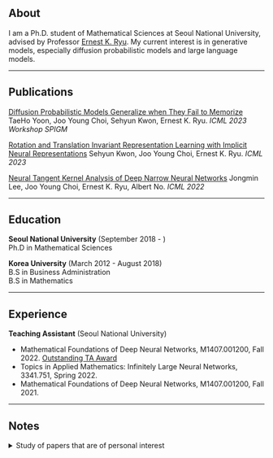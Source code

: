 ## About

I am a Ph.D. student of Mathematical Sciences at Seoul National University, advised by Professor [Ernest K. Ryu](https://ernestryu.com). My current interest is in generative models, especially diffusion probabilistic models and large language models.

---

## Publications 

[Diffusion Probabilistic Models Generalize when They Fail to Memorize](https://openreview.net/forum?id=shciCbSk9h)
TaeHo Yoon, Joo Young Choi, Sehyun Kwon, Ernest K. Ryu. *ICML 2023 Workshop SPIGM*

[Rotation and Translation Invariant Representation Learning with Implicit Neural Representations](http://proceedings.mlr.press/v202/kwon23a/kwon23a.pdf)
Sehyun Kwon, Joo Young Choi, Ernest K. Ryu. *ICML 2023*

[Neural Tangent Kernel Analysis of Deep Narrow Neural Networks](https://proceedings.mlr.press/v162/lee22a.html)
Jongmin Lee, Joo Young Choi, Ernest K. Ryu, Albert No. *ICML 2022*

---
## Education

**Seoul National University** (September 2018 - )
<br>
Ph.D in Mathematical Sciences

**Korea University** (March 2012 - August 2018)
<br>
B.S in Business Administration
<br>
B.S in Mathematics

---

## Experience

**Teaching Assistant** (Seoul National University)

- Mathematical Foundations of Deep Neural Networks, M1407.001200, Fall 2022. [Outstanding TA Award](http://www.math.snu.ac.kr/board/index.php?mid=page_iFgL02)
- Topics in Applied Mathematics: Infinitely Large Neural Networks, 3341.751, Spring 2022.
- Mathematical Foundations of Deep Neural Networks, M1407.001200, Fall 2021.

---

## Notes
<details>
<summary>Study of papers that are of personal interest</summary>
<br>
- *LoRA: Low-Rank Adaptation of Large Language Models* <br> [Slides](pdf/lora.pdf) / [Paper](https://arxiv.org/abs/2106.09685)
- *Visual Prompting via Image Inpainting* <br> [Slides](pdf/visual_prompting.pdf) / [Paper](https://openreview.net/forum?id=o4uFFg9_TpV)
- *Trainig Data Attribution for Diffusion Models* <br> [Slides](pdf/data_attribution.pdf) / [Paper](https://arxiv.org/abs/2306.02174)
- *Optimizing DDPM Sampling with Shortcut Fine-Tuning* <br> [Slides](pdf/sft.pdf) / [Paper](https://arxiv.org/abs/2301.13362)
- *Unsupervised Representation Learning from Pre-trained Diffusion Probabilistic Models* <br> [Slides](pdf/unsupervised_rep_learn_ddpm.pdf) / [Paper](https://openreview.net/pdf?id=IiCsx9KNVa0)
- *SELF-REFINE: Iterative Refinement with Self-Feedback* <br> [Slides](pdf/self_refine.pdf) / [Paper](https://arxiv.org/abs/2303.17651)
- *Generative Agents: Interactive Simulacra of Human Behavior* <br> [Slides](pdf/generative_agents.pdf) / [Paper](https://arxiv.org/abs/2304.03442)
- *Image as Set of Points* <br> [Slides](pdf/img_as_set_of_points.pdf) / [Paper](https://openreview.net/forum?id=awnvqZja69)
- *Traditional Classification Neural Networks are Good Generators: They are Competitive with DDPMs and GANs* <br> [Slides](pdf/classifier_img_gen.pdf) / [Paper](https://arxiv.org/abs/2211.14794)
- *Git Re-Basin: Merging Models modulo Permutation Symmetries* <br> [Slides](pdf/git_rebasin.pdf) / [Paper](https://openreview.net/forum?id=CQsmMYmlP5T)

</details>











